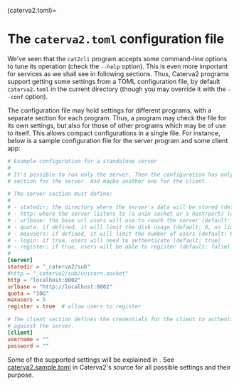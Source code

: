 (caterva2.toml)=
# The `caterva2.toml` configuration file

We've seen that the `cat2cli` program accepts some command-line options to tune its operation (check the `--help` option).  This is even more important for services as we shall see in following sections.  Thus, Caterva2 programs support getting some settings from a TOML configuration file, by default `caterva2.toml` in the current directory (though you may override it with the `--conf` option).

The configuration file may hold settings for different programs, with a separate section for each program.  Thus, a program may check the file for its own settings, but also for those of other programs which may be of use to itself.  This allows compact configurations in a single file.  For instance, below is a sample configuration file for the server program and some client app:

```toml
# Example configuration for a standalone server
#
# It's possible to run only the server. Then the configuration has only a
# section for the server. And maybe another one for the client.

# The server section must define:
#
# - statedir: the directory where the server's data will be stored (default: _caterva2/sub)
# - http: where the server listens to (a unix socket or a host/port) (default: localhost:8002)
# - urlbase: the base url users will use to reach the server (default: http://localhost:8002)
# - quota: if defined, it will limit the disk usage (default: 0, no limit)
# - maxusers: if defined, it will limit the number of users (default: 0, no limit)
# - login: if true, users will need to authenticate (default: true)
# - register: if true, users will be able to register (default: false)
#
[server]
statedir = "_caterva2/sub"
#http = "_caterva2/sub/uvicorn.socket"
http = "localhost:8002"
urlbase = "http://localhost:8002"
quota = "10G"
maxusers = 5
register = true  # allow users to register

# The client section defines the credentials for the client to authenticate
# against the server.
[client]
username = ""
password = ""
```

Some of the supported settings will be explained in [](Running-independent-Caterva2-services).  See [caterva2.sample.toml](https://github.com/ironArray/Caterva2/blob/main/caterva2.sample.toml) in Caterva2's source for all possible settings and their purpose.
